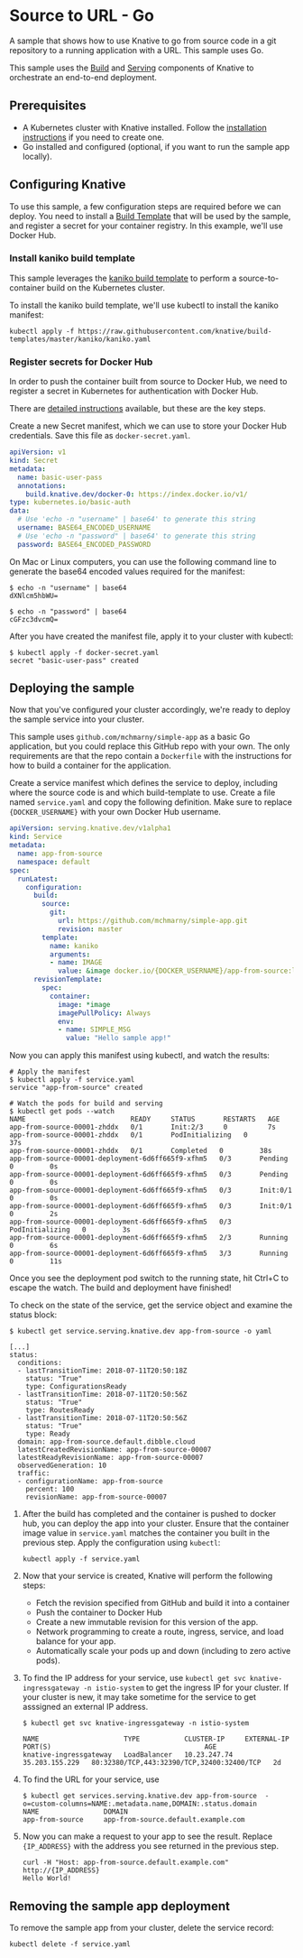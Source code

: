 # Source to URL - Go

A sample that shows how to use Knative to go from source code in a git
repository to a running application with a URL. This sample uses Go.

This sample uses the [Build](../../../build/README.md) and [Serving](../../README.md)
components of Knative to orchestrate an end-to-end deployment.

## Prerequisites

* A Kubernetes cluster with Knative installed. Follow the
  [installation instructions](https://github.com/knative/install/) if you need
  to create one.
* Go installed and configured (optional, if you want to run the sample app
  locally).

## Configuring Knative

To use this sample, a few configuration steps are required before we can deploy.
You need to install a [Build Template](https://github.com/knative/build-templates)
that will be used by the sample, and register a secret for your container
registry. In this example, we'll use Docker Hub.

### Install kaniko build template

This sample leverages the [kaniko build template](https://github.com/knative/build-templates/tree/master/kaniko)
to perform a source-to-container build on the Kubernetes cluster.

To install the kaniko build template, we'll use kubectl to install the kaniko
manifest:

```shell
kubectl apply -f https://raw.githubusercontent.com/knative/build-templates/master/kaniko/kaniko.yaml
```

### Register secrets for Docker Hub

In order to push the container built from source to Docker Hub, we need to
register a secret in Kubernetes for authentication with Docker Hub.

There are [detailed instructions](https://github.com/knative/docs/blob/master/build/auth.md#basic-authentication-docker)
available, but these are the key steps.

Create a new Secret manifest, which we can use to store your Docker Hub
credentials. Save this file as `docker-secret.yaml`.

```yaml
apiVersion: v1
kind: Secret
metadata:
  name: basic-user-pass
  annotations:
    build.knative.dev/docker-0: https://index.docker.io/v1/
type: kubernetes.io/basic-auth
data:
  # Use 'echo -n "username" | base64' to generate this string
  username: BASE64_ENCODED_USERNAME
  # Use 'echo -n "password" | base64' to generate this string
  password: BASE64_ENCODED_PASSWORD
```

On Mac or Linux computers, you can use the following command line to generate
the base64 encoded values required for the manifest:

```shell
$ echo -n "username" | base64
dXNlcm5hbWU=

$ echo -n "password" | base64
cGFzc3dvcmQ=
```

After you have created the manifest file, apply it to your cluster with kubectl:

```shell
$ kubectl apply -f docker-secret.yaml
secret "basic-user-pass" created
```

## Deploying the sample

Now that you've configured your cluster accordingly, we're ready to deploy the
sample service into your cluster.

This sample uses `github.com/mchmarny/simple-app` as a basic Go application, but
you could replace this GitHub repo with your own. The only requirements are that
the repo contain a `Dockerfile` with the instructions for how to build a
container for the application.

Create a service manifest which defines the service to deploy, including where
the source code is and which build-template to use. Create a file named
`service.yaml` and copy the following definition. Make sure to replace
`{DOCKER_USERNAME}` with your own Docker Hub username.

```yaml
apiVersion: serving.knative.dev/v1alpha1
kind: Service
metadata:
  name: app-from-source
  namespace: default
spec:
  runLatest:
    configuration:
      build:
        source:
          git:
            url: https://github.com/mchmarny/simple-app.git
            revision: master
        template:
          name: kaniko
          arguments:
          - name: IMAGE
            value: &image docker.io/{DOCKER_USERNAME}/app-from-source:latest
      revisionTemplate:
        spec:
          container:
            image: *image
            imagePullPolicy: Always
            env:
            - name: SIMPLE_MSG
              value: "Hello sample app!"
```

Now you can apply this manifest using kubectl, and watch the results:

```shell
# Apply the manifest
$ kubectl apply -f service.yaml
service "app-from-source" created

# Watch the pods for build and serving
$ kubectl get pods --watch
NAME                          READY     STATUS       RESTARTS   AGE
app-from-source-00001-zhddx   0/1       Init:2/3     0          7s
app-from-source-00001-zhddx   0/1       PodInitializing   0         37s
app-from-source-00001-zhddx   0/1       Completed   0         38s
app-from-source-00001-deployment-6d6ff665f9-xfhm5   0/3       Pending   0         0s
app-from-source-00001-deployment-6d6ff665f9-xfhm5   0/3       Pending   0         0s
app-from-source-00001-deployment-6d6ff665f9-xfhm5   0/3       Init:0/1   0         0s
app-from-source-00001-deployment-6d6ff665f9-xfhm5   0/3       Init:0/1   0         2s
app-from-source-00001-deployment-6d6ff665f9-xfhm5   0/3       PodInitializing   0         3s
app-from-source-00001-deployment-6d6ff665f9-xfhm5   2/3       Running   0         6s
app-from-source-00001-deployment-6d6ff665f9-xfhm5   3/3       Running   0         11s
```

Once you see the deployment pod switch to the running state, hit Ctrl+C to
escape the watch. The build and deployment have finished!

To check on the state of the service, get the service object and examine the 
status block:

```shell
$ kubectl get service.serving.knative.dev app-from-source -o yaml

[...]
status:
  conditions:
  - lastTransitionTime: 2018-07-11T20:50:18Z
    status: "True"
    type: ConfigurationsReady
  - lastTransitionTime: 2018-07-11T20:50:56Z
    status: "True"
    type: RoutesReady
  - lastTransitionTime: 2018-07-11T20:50:56Z
    status: "True"
    type: Ready
  domain: app-from-source.default.dibble.cloud
  latestCreatedRevisionName: app-from-source-00007
  latestReadyRevisionName: app-from-source-00007
  observedGeneration: 10
  traffic:
  - configurationName: app-from-source
    percent: 100
    revisionName: app-from-source-00007
```


1. After the build has completed and the container is pushed to docker hub, you
   can deploy the app into your cluster. Ensure that the container image value
   in `service.yaml` matches the container you built in
   the previous step. Apply the configuration using `kubectl`:

    ```shell
    kubectl apply -f service.yaml
    ```

1. Now that your service is created, Knative will perform the following steps:
   * Fetch the revision specified from GitHub and build it into a container
   * Push the container to Docker Hub
   * Create a new immutable revision for this version of the app.
   * Network programming to create a route, ingress, service, and load balance for your app.
   * Automatically scale your pods up and down (including to zero active pods).

1. To find the IP address for your service, use
   `kubectl get svc knative-ingressgateway -n istio-system` to get the ingress IP for your
   cluster. If your cluster is new, it may take sometime for the service to get asssigned
   an external IP address.

    ```shell
    $ kubectl get svc knative-ingressgateway -n istio-system

    NAME                     TYPE           CLUSTER-IP     EXTERNAL-IP      PORT(S)                                      AGE
    knative-ingressgateway   LoadBalancer   10.23.247.74   35.203.155.229   80:32380/TCP,443:32390/TCP,32400:32400/TCP   2d

    ```

1. To find the URL for your service, use

    ```shell
    $ kubectl get services.serving.knative.dev app-from-source  -o=custom-columns=NAME:.metadata.name,DOMAIN:.status.domain
    NAME                DOMAIN
    app-from-source     app-from-source.default.example.com
    ```

1. Now you can make a request to your app to see the result. Replace
   `{IP_ADDRESS}` with the address you see returned in the previous step.

    ```shell
    curl -H "Host: app-from-source.default.example.com" http://{IP_ADDRESS}
    Hello World!
    ```

## Removing the sample app deployment

To remove the sample app from your cluster, delete the service record:

```shell
kubectl delete -f service.yaml
```
